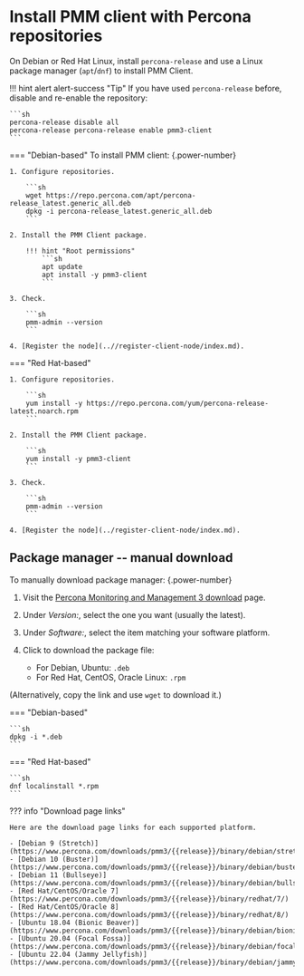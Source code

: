 # Install PMM client with Percona repositories

On Debian or Red Hat Linux, install `percona-release` and use a Linux package manager (`apt`/`dnf`) to install PMM Client.

!!! hint alert alert-success "Tip"
    If you have used `percona-release` before, disable and re-enable the repository:

    ```sh
    percona-release disable all
    percona-release percona-release enable pmm3-client
    ```

=== "Debian-based"
    To install PMM client:
    {.power-number}

    1. Configure repositories.

        ```sh
        wget https://repo.percona.com/apt/percona-release_latest.generic_all.deb
        dpkg -i percona-release_latest.generic_all.deb
        ```

    2. Install the PMM Client package.

        !!! hint "Root permissions"
            ```sh
            apt update
            apt install -y pmm3-client
            ```

    3. Check.

        ```sh
        pmm-admin --version
        ```

    4. [Register the node](..//register-client-node/index.md).

=== "Red Hat-based"

    1. Configure repositories.

        ```sh
        yum install -y https://repo.percona.com/yum/percona-release-latest.noarch.rpm
        ```

    2. Install the PMM Client package.

        ```sh
        yum install -y pmm3-client
        ```

    3. Check.

        ```sh
        pmm-admin --version
        ```

    4. [Register the node](../register-client-node/index.md).

## Package manager -- manual download

To manually download package manager:
{.power-number}

1. Visit the [Percona Monitoring and Management 3 download](https://www.percona.com/downloads/pmm3/) page.
2. Under *Version:*, select the one you want (usually the latest).
3. Under *Software:*, select the item matching your software platform.
4. Click to download the package file:

    - For Debian, Ubuntu: `.deb`
    - For Red Hat, CentOS, Oracle Linux: `.rpm`

(Alternatively, copy the link and use `wget` to download it.)

=== "Debian-based"

    ```sh
    dpkg -i *.deb
    ```

=== "Red Hat-based"

    ```sh
    dnf localinstall *.rpm
    ```
??? info "Download page links"

    Here are the download page links for each supported platform.

    - [Debian 9 (Stretch)](https://www.percona.com/downloads/pmm3/{{release}}/binary/debian/stretch/)
    - [Debian 10 (Buster)](https://www.percona.com/downloads/pmm3/{{release}}/binary/debian/buster/)
    - [Debian 11 (Bullseye)](https://www.percona.com/downloads/pmm3/{{release}}/binary/debian/bullseye/)
    - [Red Hat/CentOS/Oracle 7](https://www.percona.com/downloads/pmm3/{{release}}/binary/redhat/7/)
    - [Red Hat/CentOS/Oracle 8](https://www.percona.com/downloads/pmm3/{{release}}/binary/redhat/8/)
    - [Ubuntu 18.04 (Bionic Beaver)](https://www.percona.com/downloads/pmm3/{{release}}/binary/debian/bionic/)
    - [Ubuntu 20.04 (Focal Fossa)](https://www.percona.com/downloads/pmm3/{{release}}/binary/debian/focal/)
    - [Ubuntu 22.04 (Jammy Jellyfish)](https://www.percona.com/downloads/pmm3/{{release}}/binary/debian/jammy/)

